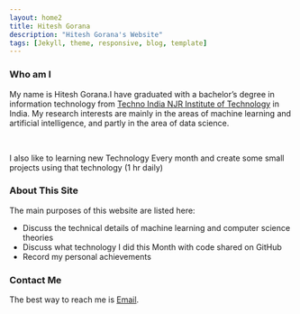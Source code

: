 ```yaml
---
layout: home2
title: Hitesh Gorana
description: "Hitesh Gorana's Website"
tags: [Jekyll, theme, responsive, blog, template]
---
```


<head>
    <style type="text/css">
        figure{text-align: center;}
    </style>
</head>

### Who am I
My name is Hitesh Gorana.I have graduated with a bachelor’s degree in information technology from [Techno India NJR Institute of Technology](https://www.technonjr.org/) in India. My research interests are mainly in the areas of machine learning and artificial intelligence, and partly in the area of data science. 

<br />

I also like to learning new Technology Every month and create some small projects using that technology (1 hr daily)   

### About This Site

The main purposes of this website are listed here:
* Discuss the technical details of machine learning and computer science theories
* Discuss what technology I did this Month with code shared on GitHub 
* Record my personal achievements

### Contact Me
The best way to reach me is [Email](mailto:to.hitesh.gorana@gmail.com).